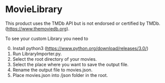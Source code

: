 # MovieLibrary

This product uses the TMDb API but is not endorsed or certified by TMDb. (https://www.themoviedb.org).


To see your custom Library you need to 

0. Install python3 (https://www.python.org/download/releases/3.0/) 
1. Run LibraryImporter.py.
2. Select the root directory of your movies.
3. Select the place where you want to save the output file.
4. Rename the output file to movies.json.
5. Place movies.json into /json folder in the root.
